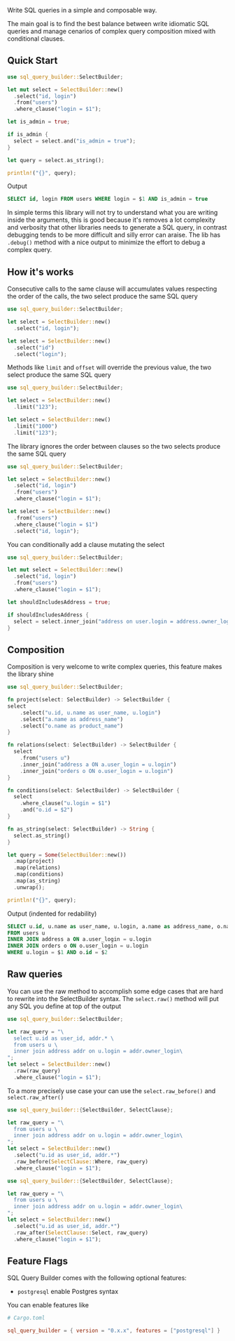 Write SQL queries in a simple and composable way.

The main goal is to find the best balance between write idiomatic SQL queries and manage cenarios
of complex query composition mixed with conditional clauses.


## Quick Start

```rust
use sql_query_builder::SelectBuilder;

let mut select = SelectBuilder::new()
  .select("id, login")
  .from("users")
  .where_clause("login = $1");

let is_admin = true;

if is_admin {
  select = select.and("is_admin = true");
}

let query = select.as_string();

println!("{}", query);
```

Output

```sql
SELECT id, login FROM users WHERE login = $1 AND is_admin = true
```

In simple terms this library will not try to understand what you are writing inside the arguments, this is good
because it's removes a lot complexity and verbosity that other libraries needs to generate a SQL query,
in contrast debugging tends to be more difficult and silly error can araise.
The lib has `.debug()` method with a nice output to minimize the effort to debug a complex query.


## How it's works

Consecutive calls to the same clause will accumulates values respecting the order of the calls,
the two select produce the same SQL query

```rust
use sql_query_builder::SelectBuilder;

let select = SelectBuilder::new()
  .select("id, login");

let select = SelectBuilder::new()
  .select("id")
  .select("login");
```

Methods like `limit` and `offset` will override the previous value, the two select produce the same SQL query

```rust
use sql_query_builder::SelectBuilder;

let select = SelectBuilder::new()
  .limit("123");

let select = SelectBuilder::new()
  .limit("1000")
  .limit("123");
```

The library ignores the order between clauses so the two selects produce the same SQL query

```rust
use sql_query_builder::SelectBuilder;

let select = SelectBuilder::new()
  .select("id, login")
  .from("users")
  .where_clause("login = $1");

let select = SelectBuilder::new()
  .from("users")
  .where_clause("login = $1")
  .select("id, login");
```

You can conditionally add a clause mutating the select

```rust
use sql_query_builder::SelectBuilder;

let mut select = SelectBuilder::new()
  .select("id, login")
  .from("users")
  .where_clause("login = $1");

let shouldIncludesAddress = true;

if shouldIncludesAddress {
  select = select.inner_join("address on user.login = address.owner_login");
}
```


## Composition

Composition is very welcome to write complex queries, this feature makes the library shine

```rust
use sql_query_builder::SelectBuilder;

fn project(select: SelectBuilder) -> SelectBuilder {
select
    .select("u.id, u.name as user_name, u.login")
    .select("a.name as address_name")
    .select("o.name as product_name")
}

fn relations(select: SelectBuilder) -> SelectBuilder {
  select
    .from("users u")
    .inner_join("address a ON a.user_login = u.login")
    .inner_join("orders o ON o.user_login = u.login")
}

fn conditions(select: SelectBuilder) -> SelectBuilder {
  select
    .where_clause("u.login = $1")
    .and("o.id = $2")
}

fn as_string(select: SelectBuilder) -> String {
  select.as_string()
}

let query = Some(SelectBuilder::new())
  .map(project)
  .map(relations)
  .map(conditions)
  .map(as_string)
  .unwrap();

println!("{}", query);
```

Output (indented for redability)

```sql
SELECT u.id, u.name as user_name, u.login, a.name as address_name, o.name as product_name
FROM users u
INNER JOIN address a ON a.user_login = u.login
INNER JOIN orders o ON o.user_login = u.login
WHERE u.login = $1 AND o.id = $2
```


## Raw queries

You can use the raw method to accomplish some edge cases that are hard to rewrite into the SelectBuilder syntax.
The `select.raw()` method will put any SQL you define at top of the output

```rust
use sql_query_builder::SelectBuilder;

let raw_query = "\
  select u.id as user_id, addr.* \
  from users u \
  inner join address addr on u.login = addr.owner_login\
";
let select = SelectBuilder::new()
  .raw(raw_query)
  .where_clause("login = $1");
```

To a more precisely use case your can use the `select.raw_before()` and `select.raw_after()`

```rust
use sql_query_builder::{SelectBuilder, SelectClause};

let raw_query = "\
  from users u \
  inner join address addr on u.login = addr.owner_login\
";
let select = SelectBuilder::new()
  .select("u.id as user_id, addr.*")
  .raw_before(SelectClause::Where, raw_query)
  .where_clause("login = $1");
```

```rust
use sql_query_builder::{SelectBuilder, SelectClause};

let raw_query = "\
  from users u \
  inner join address addr on u.login = addr.owner_login\
";
let select = SelectBuilder::new()
  .select("u.id as user_id, addr.*")
  .raw_after(SelectClause::Select, raw_query)
  .where_clause("login = $1");
```


## Feature Flags

SQL Query Builder comes with the following optional features:
- `postgresql` enable Postgres syntax

You can enable features like

```toml
# Cargo.toml

sql_query_builder = { version = "0.x.x", features = ["postgresql"] }
```

